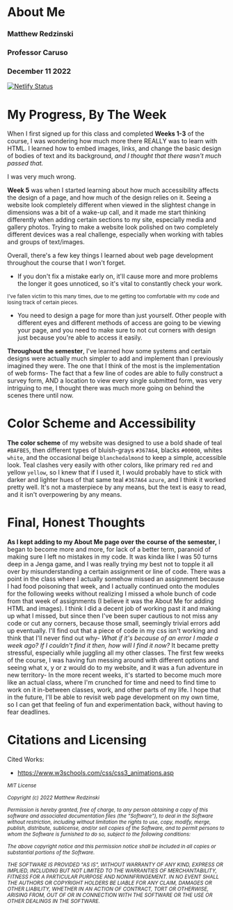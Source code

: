 # About Me
### Matthew Redzinski
### Professor Caruso 
### December 11 2022
[![Netlify Status](https://api.netlify.com/api/v1/badges/6bf91137-55a6-4058-a421-77e46ec2571b/deploy-status)](https://app.netlify.com/sites/about-me-mredzinski02/deploys)



# My Progress, By The Week
When I first signed up for this class and completed **Weeks 1-3** of the course, I was wondering how much more there REALLY was to learn with HTML. I learned how to embed images, links, and change the basic design of bodies of text and its background, *and I thought that there wasn't much passed that.*

I was very much wrong.

**Week 5** was when I started learning about how much accessibility affects the design of a page, and how much of the design relies on it. Seeing a website look completely different when viewed in the slightest change in dimensions was a bit of a wake-up call, and it made me start thinking differently when adding certain sections to my site, especially media and gallery photos. Trying to make a website look polished on two completely different devices was a real challenge, especially when working with tables and groups of text/images. 

Overall, there's a few key things I learned about web page development throughout the course that I won't forget.
- If you don't fix a mistake early on, it'll cause more and more problems the longer it goes unnoticed, so it's vital to constantly check your work.

<sub>I've fallen victim to this many times, due to me getting too comfortable with my code and losing track of certain pieces.</sub>
- You need to design a page for more than just yourself. Other people with different eyes and different methods of access are going to be viewing your page, and you need to make sure to not cut corners with design just because you're able to access it easily.

**Throughout the semester**, I've learned how some systems and certain designs were actually much simpler to add and implement than I previously imagined they were. The one that I think of the most is the implementation of web forms- The fact that a few line of codes are able to fully construct a survey form, AND a location to view every single submitted form, was very intriguing to me, I thought there was much more going on behind the scenes there until now. 

# Color Scheme and Accessibility
**The color scheme** of my website was designed to use a bold shade of teal `#BAFBE5`, then different types of bluish-grays `#367A64`, blacks `#00000`, whites `white`, and the occasional beige `blanchedalmond` to keep a simple, accessible look. Teal clashes very easily with other colors, like primary red `red` and yellow `yellow`, so I knew that if I used it, I would probably have to stick with darker and lighter hues of that same teal `#367A64` `azure`, and I think it worked pretty well. It's not a masterpiece by any means, but the text is easy to read, and it isn't overpowering by any means.

# Final, Honest Thoughts
**As I kept adding to my About Me page over the course of the semester,** I began to become more and more, for lack of a better term, paranoid of making sure I left no mistakes in my code. It was kinda like I was 50 turns deep in a Jenga game, and I was really trying my best not to topple it all over by misunderstanding a certain assignment or line of code. There was a point in the class where I actually somehow missed an assignment because I had food poisoning that week, and I actually continued onto the modules for the following weeks without realizing I missed a whole bunch of code from that week of assignments (I believe it was the About Me for adding HTML and images). I think I did a decent job of working past it and making up what I missed, but since then I've been super cautious to not miss any code or cut any corners, because those small, seemingly trivial errors add up eventually. I'll find out that a piece of code in my css isn't working and think that I'll never find out why- *What if it's because of an error I made a week ago? If I couldn't find it then, how will I find it now?* It became pretty stressful, especially while juggling all my other classes. The first few weeks of the course, I was having fun messing around with different options and seeing what x, y or z would do to my website, and it was a fun adventure in new territory- In the more recent weeks, it's started to become much more like an actual class, where I'm crunched for time and need to find time to work on it in-between classes, work, and other parts of my life. I hope that in the future, I'll be able to revisit web page development on my own time, so I can get that feeling of fun and experimentation back, without having to fear deadlines. 
# Citations and Licensing

Cited Works:

- https://www.w3schools.com/css/css3_animations.asp


<sub>*MIT License*

<sub>*Copyright (c) 2022 Matthew Redzinski*

<sub>*Permission is hereby granted, free of charge, to any person obtaining a copy* *of this software and associated documentation files (the "Software"), to deal* *in the Software without restriction, including without limitation the rights* *to use, copy, modify, merge, publish, distribute, sublicense, and/or sell* *copies of the Software, and to permit persons to whom the Software is* *furnished to do so, subject to the following conditions:*

<sub>*The above copyright notice and this permission notice shall be included in all* *copies or substantial portions of the Software.*

<sub>*THE SOFTWARE IS PROVIDED "AS IS", WITHOUT WARRANTY OF ANY KIND, EXPRESS OR* *IMPLIED, INCLUDING BUT NOT LIMITED TO THE WARRANTIES OF MERCHANTABILITY,* *FITNESS FOR A PARTICULAR PURPOSE AND NONINFRINGEMENT. IN NO EVENT SHALL THE* *AUTHORS OR COPYRIGHT HOLDERS BE LIABLE FOR ANY CLAIM, DAMAGES OR OTHER* *LIABILITY, WHETHER IN AN ACTION OF CONTRACT, TORT OR OTHERWISE, ARISING FROM,* *OUT OF OR IN CONNECTION WITH THE SOFTWARE OR THE USE OR OTHER DEALINGS IN THE* *SOFTWARE.*</sub>

